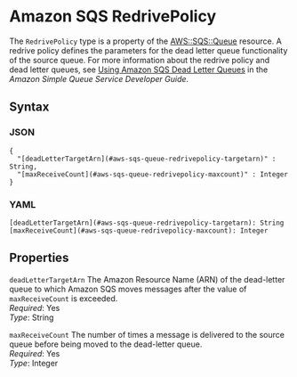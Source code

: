 # Amazon SQS RedrivePolicy<a name="aws-properties-sqs-queues-redrivepolicy"></a>

The `RedrivePolicy` type is a property of the [AWS::SQS::Queue](aws-properties-sqs-queues.md) resource\. A redrive policy defines the parameters for the dead letter queue functionality of the source queue\. For more information about the redrive policy and dead letter queues, see [Using Amazon SQS Dead Letter Queues](http://docs.aws.amazon.com/AWSSimpleQueueService/latest/SQSDeveloperGuide/sqs-dead-letter-queues.html) in the *Amazon Simple Queue Service Developer Guide*\.

## Syntax<a name="w4ab1c21c14e2095b5"></a>

### JSON<a name="aws-properties-sqs-queues-redrivepolicy-syntax.json"></a>

```
{
  "[deadLetterTargetArn](#aws-sqs-queue-redrivepolicy-targetarn)" : String,
  "[maxReceiveCount](#aws-sqs-queue-redrivepolicy-maxcount)" : Integer
}
```

### YAML<a name="aws-properties-sqs-queues-redrivepolicy-syntax.yaml"></a>

```
[deadLetterTargetArn](#aws-sqs-queue-redrivepolicy-targetarn): String
[maxReceiveCount](#aws-sqs-queue-redrivepolicy-maxcount): Integer
```

## Properties<a name="w4ab1c21c14e2095b7"></a>

`deadLetterTargetArn`  <a name="aws-sqs-queue-redrivepolicy-targetarn"></a>
The Amazon Resource Name \(ARN\) of the dead\-letter queue to which Amazon SQS moves messages after the value of `maxReceiveCount` is exceeded\.  
*Required*: Yes  
*Type*: String

`maxReceiveCount`  <a name="aws-sqs-queue-redrivepolicy-maxcount"></a>
The number of times a message is delivered to the source queue before being moved to the dead\-letter queue\.  
*Required*: Yes  
*Type*: Integer